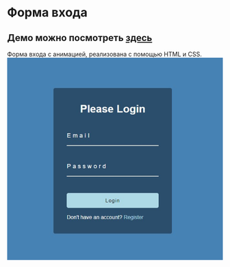 # Форма входа
## Демо можно посмотреть [здесь](https://xellamay.github.io/animated_login_form/)
Форма входа с анимацией, реализована с помощью HTML и CSS.
![скриншот](img/Screenshot_1.jpg)